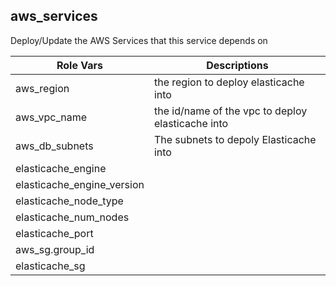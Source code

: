 aws_services
---
Deploy/Update the AWS Services that this service depends on

| Role Vars | Descriptions |
| --------- | ------------ |
| aws_region | the region to deploy elasticache into |
| aws_vpc_name | the id/name of the vpc to deploy elasticache into |
| aws_db_subnets | The subnets to depoly Elasticache into |
| elasticache_engine | |
| elasticache_engine_version | |
| elasticache_node_type | |
| elasticache_num_nodes | |
| elasticache_port | |
| aws_sg.group_id | |
| elasticache_sg | |



